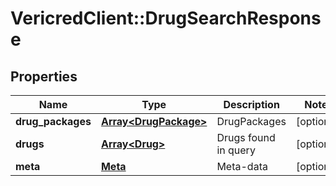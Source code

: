 # VericredClient::DrugSearchResponse

## Properties
Name | Type | Description | Notes
------------ | ------------- | ------------- | -------------
**drug_packages** | [**Array&lt;DrugPackage&gt;**](DrugPackage.md) | DrugPackages | [optional] 
**drugs** | [**Array&lt;Drug&gt;**](Drug.md) | Drugs found in query | [optional] 
**meta** | [**Meta**](Meta.md) | Meta-data | [optional] 


